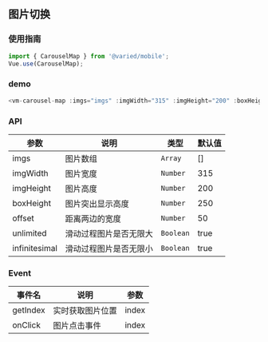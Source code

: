 ## 图片切换

### 使用指南

``` javascript
import { CarouselMap } from '@varied/mobile';
Vue.use(CarouselMap);
```

### demo

```javascript
<vm-carousel-map :imgs="imgs" :imgWidth="315" :imgHeight="200" :boxHeight="250"/>
```

### API

| 参数 | 说明 | 类型 | 默认值 |
|------|------|------|------|
| imgs | 图片数组 | `Array` | [] |
| imgWidth | 图片宽度 | `Number` | 315 |
| imgHeight | 图片高度 | `Number` | 200 |
| boxHeight | 图片突出显示高度 | `Number` | 250 |
| offset | 距离两边的宽度 | `Number` | 50 |
| unlimited | 滑动过程图片是否无限大 | `Boolean` | true |
| infinitesimal | 滑动过程图片是否无限小 | `Boolean` | true |

### Event

| 事件名 | 说明 | 参数 |
|------|------|------|
| getIndex | 实时获取图片位置 | index  |
| onClick | 图片点击事件 | index  |
